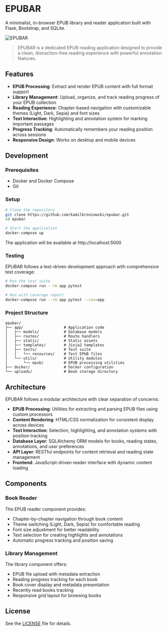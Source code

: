 # EPUBAR

A minimalist, in-browser EPUB library and reader application built with Flask, Bootstrap, and SQLite.

![EPUBAR](https://example.com/screenshot.png)

> EPUBAR is a dedicated EPUB reading application designed to provide a clean, distraction-free reading experience with powerful annotation features.

## Features

- **EPUB Processing**: Extract and render EPUB content with full format support
- **Library Management**: Upload, organize, and track reading progress of your EPUB collection
- **Reading Experience**: Chapter-based navigation with customizable themes (Light, Dark, Sepia) and font sizes
- **Text Interaction**: Highlighting and annotation system for marking important passages
- **Progress Tracking**: Automatically remembers your reading position across sessions
- **Responsive Design**: Works on desktop and mobile devices

## Development

### Prerequisites

- Docker and Docker Compose
- Git

### Setup

```bash
# Clone the repository
git clone https://github.com/kamilbroniowski/epubar.git
cd epubar

# Start the application
docker-compose up
```

The application will be available at http://localhost:5000

### Testing

EPUBAR follows a test-driven development approach with comprehensive test coverage:

```bash
# Run the test suite
docker-compose run --rm app pytest

# Run with coverage report
docker-compose run --rm app pytest --cov=app
```

### Project Structure

```
epubar/
├── app/                  # Application code
│   ├── models/           # Database models
│   ├── routes/           # Route handlers
│   ├── static/           # Static assets
│   ├── templates/        # Jinja2 templates
│   ├── tests/            # Test suite
│   │   └── resources/    # Test EPUB files
│   └── utils/            # Utility modules
│       └── epub/         # EPUB processing utilities
├── docker/               # Docker configuration
└── uploads/              # Book storage directory
```

## Architecture

EPUBAR follows a modular architecture with clear separation of concerns:

- **EPUB Processing**: Utilities for extracting and parsing EPUB files using custom processors
- **Content Rendering**: HTML/CSS normalization for consistent display across devices
- **Text Interaction**: Selection, highlighting, and annotation systems with position tracking
- **Database Layer**: SQLAlchemy ORM models for books, reading states, annotations, and user preferences
- **API Layer**: RESTful endpoints for content retrieval and reading state management
- **Frontend**: JavaScript-driven reader interface with dynamic content loading

## Components

### Book Reader

The EPUB reader component provides:

- Chapter-by-chapter navigation through book content
- Theme switching (Light, Dark, Sepia) for comfortable reading
- Font size adjustment for better readability
- Text selection for creating highlights and annotations
- Automatic progress tracking and position saving

### Library Management

The library component offers:

- EPUB file upload with metadata extraction
- Reading progress tracking for each book
- Book cover display and metadata presentation
- Recently read books tracking
- Responsive grid layout for browsing books

## License

See the [LICENSE](LICENSE) file for details.
